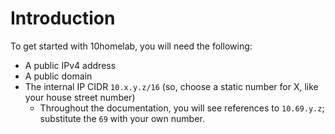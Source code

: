 # Introduction

To get started with 10homelab, you will need the following:

- A public IPv4 address
- A public domain
- The internal IP CIDR `10.x.y.z/16` (so, choose a static number for X, like your house street number)
  - Throughout the documentation, you will see references to `10.69.y.z`; substitute the `69` with your own number.
